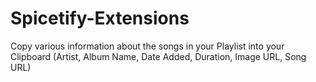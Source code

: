 # Spicetify-Extensions
Copy various information about the songs in your Playlist into your Clipboard (Artist, Album Name, Date Added, Duration, Image URL, Song URL)
